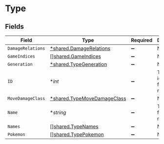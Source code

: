 # Type


## Fields

| Field                                                                            | Type                                                                             | Required                                                                         | Description                                                                      |
| -------------------------------------------------------------------------------- | -------------------------------------------------------------------------------- | -------------------------------------------------------------------------------- | -------------------------------------------------------------------------------- |
| `DamageRelations`                                                                | [*shared.DamageRelations](../../../pkg/models/shared/damagerelations.md)         | :heavy_minus_sign:                                                               | N/A                                                                              |
| `GameIndices`                                                                    | [][shared.GameIndices](../../../pkg/models/shared/gameindices.md)                | :heavy_minus_sign:                                                               | N/A                                                                              |
| `Generation`                                                                     | [*shared.TypeGeneration](../../../pkg/models/shared/typegeneration.md)           | :heavy_minus_sign:                                                               | N/A                                                                              |
| `ID`                                                                             | **int*                                                                           | :heavy_minus_sign:                                                               | The identifier for this type resource.                                           |
| `MoveDamageClass`                                                                | [*shared.TypeMoveDamageClass](../../../pkg/models/shared/typemovedamageclass.md) | :heavy_minus_sign:                                                               | N/A                                                                              |
| `Name`                                                                           | **string*                                                                        | :heavy_minus_sign:                                                               | The name for this type resource.                                                 |
| `Names`                                                                          | [][shared.TypeNames](../../../pkg/models/shared/typenames.md)                    | :heavy_minus_sign:                                                               | N/A                                                                              |
| `Pokemon`                                                                        | [][shared.TypePokemon](../../../pkg/models/shared/typepokemon.md)                | :heavy_minus_sign:                                                               | N/A                                                                              |